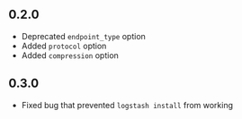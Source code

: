 ## 0.2.0
  - Deprecated `endpoint_type` option
  - Added `protocol` option
  - Added `compression` option
## 0.3.0
  - Fixed bug that prevented `logstash install` from working
